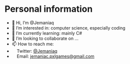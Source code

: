 # Personal information
- 👋 Hi, I’m @Jemaniaq
- 👀 I’m interested in: computer science, especially coding
- 🌱 I’m currently learning: mainly C#
- 💞️ I’m looking to collaborate on ...
- 📫 How to reach me:
-   &nbsp; &nbsp; Twitter: [@Jemaniaq](https://twitter.com/Jemaniaq)
-   &nbsp; &nbsp; Email: jemaniac.pxlgames@gmail.com

<!---
Jemaniaq/Jemaniaq is a ✨ special ✨ repository because its `README.md` (this file) appears on your GitHub profile.
You can click the Preview link to take a look at your changes.
--->

